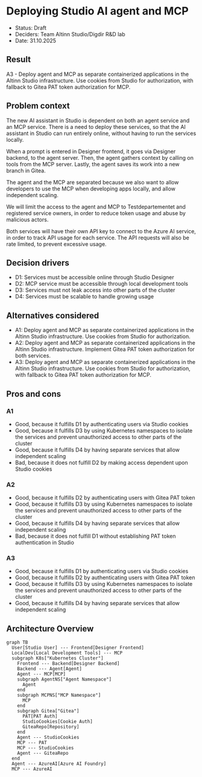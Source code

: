 # Deploying Studio AI agent and MCP

- Status: Draft
- Deciders: Team Altinn Studio/Digdir R&D lab
- Date: 31.10.2025

## Result

A3 - Deploy agent and MCP as separate containerized applications in the Altinn Studio infrastructure. Use cookies from Studio for authorization, with fallback to Gitea PAT token authorization for MCP.

## Problem context

The new AI assistant in Studio is dependent on both an agent service and an MCP service. There is a need to deploy these services, so that the AI assistant in Studio can run entirely online, without having to run the services locally.

When a prompt is entered in Designer frontend, it goes via Designer backend, to the agent server. Then, the agent gathers context by calling on tools from the MCP server. Lastly, the agent saves its work into a new branch in Gitea.

The agent and the MCP are separated because we also want to allow developers to use the MCP when developing apps locally, and allow independent scaling.

We will limit the access to the agent and MCP to Testdepartementet and registered service owners, in order to reduce token usage and abuse by malicious actors.

Both services will have their own API key to connect to the Azure AI service, in order to track API usage for each service. The API requests will also be rate limited, to prevent excessive usage.

## Decision drivers

- D1: Services must be accessible online through Studio Designer
- D2: MCP service must be accessible through local development tools
- D3: Services must not leak access into other parts of the cluster
- D4: Services must be scalable to handle growing usage

## Alternatives considered

- A1: Deploy agent and MCP as separate containerized applications in the Altinn Studio infrastructure. Use cookies from Studio for authorization.
- A2: Deploy agent and MCP as separate containerized applications in the Altinn Studio infrastructure. Implement Gitea PAT token authorization for both services.
- A3: Deploy agent and MCP as separate containerized applications in the Altinn Studio infrastructure. Use cookies from Studio for authorization, with fallback to Gitea PAT token authorization for MCP.

## Pros and cons

### A1

- Good, because it fulfills D1 by authenticating users via Studio cookies
- Good, because it fulfills D3 by using Kubernetes namespaces to isolate the services and prevent unauthorized access to other parts of the cluster
- Good, because it fulfills D4 by having separate services that allow independent scaling
- Bad, because it does not fulfill D2 by making access dependent upon Studio cookies

### A2

- Good, because it fulfills D2 by authenticating users with Gitea PAT token
- Good, because it fulfills D3 by using Kubernetes namespaces to isolate the services and prevent unauthorized access to other parts of the cluster
- Good, because it fulfills D4 by having separate services that allow independent scaling
- Bad, because it does not fulfill D1 without establishing PAT token authentication in Studio

### A3

- Good, because it fulfills D1 by authenticating users via Studio cookies
- Good, because it fulfills D2 by authenticating users with Gitea PAT token
- Good, because it fulfills D3 by using Kubernetes namespaces to isolate the services and prevent unauthorized access to other parts of the cluster
- Good, because it fulfills D4 by having separate services that allow independent scaling

## Architecture Overview

```mermaid
graph TB
  User[Studio User] --- Frontend[Designer Frontend]
  LocalDev[Local Development Tools] --- MCP
  subgraph K8s["Kubernetes Cluster"]
    Frontend --- Backend[Designer Backend]
    Backend --- Agent[Agent]
    Agent --- MCP[MCP]
    subgraph AgentNS["Agent Namespace"]
      Agent
    end
    subgraph MCPNS["MCP Namespace"]
      MCP
    end
    subgraph Gitea["Gitea"]
      PAT[PAT Auth]
      StudioCookies[Cookie Auth]
      GiteaRepo[Repository]
    end
    Agent --- StudioCookies
    MCP --- PAT
    MCP --- StudioCookies
    Agent --- GiteaRepo
  end
  Agent --- AzureAI[Azure AI Foundry]
  MCP --- AzureAI
```

